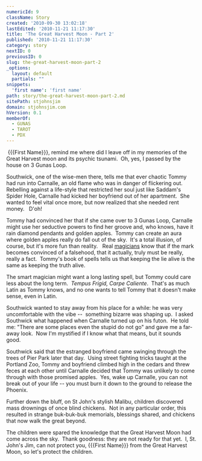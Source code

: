 ```yaml
---
numericId: 9
className: Story
created: '2010-09-30 13:02:18'
lastEdited: '2010-11-21 11:17:30'
title: 'The Great Harvest Moon - Part 2'
published: '2010-11-21 11:17:30'
category: story
nextID: 0
previousID: 0
slug: the-great-harvest-moon-part-2
_options:
  layout: default
  partials: ""
snippets:
  'first name': 'first name'
path: story/the-great-harvest-moon-part-2.md
sitePath: stjohnsjim
domain: stjohnsjim.com
hVersion: 0.1
memberOf:
  - GUNAS
  - TAROT
  - PDX
---
```

&nbsp;{{{First Name}}}, remind me where did I leave off in my memories of the Great Harvest moon and its psychic tsunami.&nbsp; Oh, yes, I passed by the house on 3 Gunas Loop.

Southwick, one of the wise-men there, tells me that ever chaotic Tommy had run into Carnalle, an old flame who was in danger of flickering out.&nbsp; Rebelling against a life-style that restricted her soul just like Saddam's Spider Hole, Carnalle had kicked her boyfriend out of her apartment.&nbsp; She wanted to feel vital once more, but now realized that she needed rent money. &nbsp; D'oh!

Tommy had convinced her that if she came over to 3 Gunas Loop, Carnalle might use her seductive powers to find her groove and, who knows, have it rain diamond pendants and golden apples.&nbsp; Tommy can create an aura where golden apples really do fall out of the sky.&nbsp; It's a total illusion, of course, but it's more fun than reality. &nbsp; Real [magicians][0] know that if the mark becomes convinced of a falsehood, that it actually, truly must be really, really a fact. &nbsp;Tommy's book of spells tells us that keeping the lie alive is the same as keeping the truth alive.

The smart magician might want a long lasting spell, but Tommy could care less about the long term.&nbsp; _Tempus Frigid, Carpe Caliente_.&nbsp; That's as much Latin as Tommy knows, and no one wants to tell Tommy that it doesn't make sense, even in Latin.

Southwick wanted to stay away from his place for a while: he was very uncomfortable with the vibe --&nbsp; something bizarre was shaping up.&nbsp; I asked Southwick what happened when Carnalle turned up on his futon.&nbsp; He told me: &quot;There are some places even the stupid do not go&quot; and gave me a far-away look.&nbsp; Now I'm mystified if I know what that means, but it sounds good.

Southwick said that the estranged boyfriend came swinging through the trees of Pier Park later that day.&nbsp;&nbsp;Using street fighting tricks taught at the Portland Zoo, Tommy and boyfriend climbed high in the cedars and threw feces at each other until Carnalle decided that Tommy was unlikely to come through with those promised apples.&nbsp; Yes, wake up Carnalle, you can not break out of your life -- you must burn it down to the ground to release the Phoenix.

Further down the bluff, on St John's stylish Malibu, children discovered mass drownings of once blind chickens.&nbsp; Not in any particular order, this resulted in strange buk-buk-buk memorials, blessings shared, and chickens that now walk the great beyond.

The children were spared the knowledge that the Great Harvest Moon had come across the sky.&nbsp; Thank goodness: they are not ready for that yet.&nbsp; I, St. John's Jim, can not protect you, {{{First Name}}} from the Great Harvest Moon, so let's protect the children.

[0]: http://en.wikipedia.org/wiki/The_Magician_(Tarot_card)